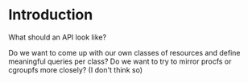 # Introduction

What should an API look like?

Do we want to come up with our own classes of resources and define
meaningful queries per class?  Do we want to try to mirror procfs or
cgroupfs more closely?  (I don't think so)
